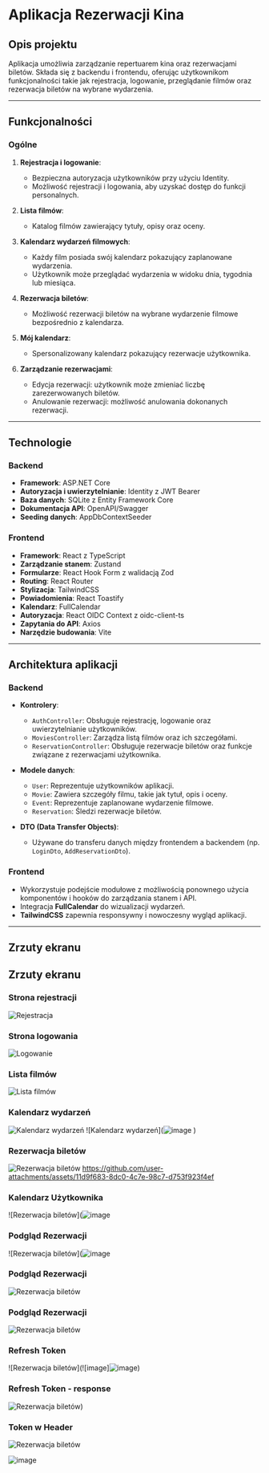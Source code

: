 # Aplikacja Rezerwacji Kina

## Opis projektu

Aplikacja umożliwia zarządzanie repertuarem kina oraz rezerwacjami biletów.
Składa się z backendu i frontendu, oferując użytkownikom funkcjonalności takie jak rejestracja, logowanie, przeglądanie filmów oraz rezerwacja biletów na wybrane wydarzenia.

---

## Funkcjonalności

### Ogólne
1. **Rejestracja i logowanie**:
   - Bezpieczna autoryzacja użytkowników przy użyciu Identity.
   - Możliwość rejestracji i logowania, aby uzyskać dostęp do funkcji personalnych.

2. **Lista filmów**:
   - Katalog filmów zawierający tytuły, opisy oraz oceny.

3. **Kalendarz wydarzeń filmowych**:
   - Każdy film posiada swój kalendarz pokazujący zaplanowane wydarzenia.
   - Użytkownik może przeglądać wydarzenia w widoku dnia, tygodnia lub miesiąca.

4. **Rezerwacja biletów**:
   - Możliwość rezerwacji biletów na wybrane wydarzenie filmowe bezpośrednio z kalendarza.

5. **Mój kalendarz**:
   - Spersonalizowany kalendarz pokazujący rezerwacje użytkownika.

6. **Zarządzanie rezerwacjami**:
   - Edycja rezerwacji: użytkownik może zmieniać liczbę zarezerwowanych biletów.
   - Anulowanie rezerwacji: możliwość anulowania dokonanych rezerwacji.

---

## Technologie

### Backend
- **Framework**: ASP.NET Core
- **Autoryzacja i uwierzytelnianie**: Identity z JWT Bearer
- **Baza danych**: SQLite z Entity Framework Core
- **Dokumentacja API**: OpenAPI/Swagger
- **Seeding danych**: AppDbContextSeeder

### Frontend
- **Framework**: React z TypeScript
- **Zarządzanie stanem**: Zustand
- **Formularze**: React Hook Form z walidacją Zod
- **Routing**: React Router
- **Stylizacja**: TailwindCSS
- **Powiadomienia**: React Toastify
- **Kalendarz**: FullCalendar
- **Autoryzacja**: React OIDC Context z oidc-client-ts
- **Zapytania do API**: Axios
- **Narzędzie budowania**: Vite

---


## Architektura aplikacji

### Backend
- **Kontrolery**:
  - `AuthController`: Obsługuje rejestrację, logowanie oraz uwierzytelnianie użytkowników.
  - `MoviesController`: Zarządza listą filmów oraz ich szczegółami.
  - `ReservationController`: Obsługuje rezerwacje biletów oraz funkcje związane z rezerwacjami użytkownika.
  
- **Modele danych**:
  - `User`: Reprezentuje użytkowników aplikacji.
  - `Movie`: Zawiera szczegóły filmu, takie jak tytuł, opis i oceny.
  - `Event`: Reprezentuje zaplanowane wydarzenie filmowe.
  - `Reservation`: Śledzi rezerwacje biletów.
  
- **DTO (Data Transfer Objects)**:
  - Używane do transferu danych między frontendem a backendem (np. `LoginDto`, `AddReservationDto`).

### Frontend
- Wykorzystuje podejście modułowe z możliwością ponownego użycia komponentów i hooków do zarządzania stanem i API.
- Integracja **FullCalendar** do wizualizacji wydarzeń.
- **TailwindCSS** zapewnia responsywny i nowoczesny wygląd aplikacji.

---

## Zrzuty ekranu
## Zrzuty ekranu

### Strona rejestracji
![Rejestracja](![image](https://github.com/user-attachments/assets/47058756-53db-4d7b-99bf-95539b55705f)
)

### Strona logowania
![Logowanie](![image](https://github.com/user-attachments/assets/f6aa6fc2-70d6-4fe0-89b5-a4b202d29077)
)

### Lista filmów
![Lista filmów](![image](https://github.com/user-attachments/assets/fa51e509-5a8e-41d8-8876-ff6d148c8ba4)
)

### Kalendarz wydarzeń
![Kalendarz wydarzeń](![image](https://github.com/user-attachments/assets/450ee24b-83d5-429f-aaa2-4bc96046eb26)
)
![Kalendarz wydarzeń](![image](![image](https://github.com/user-attachments/assets/79a3689a-a0fd-4d04-8511-d4d536e09cc1)
)
)

### Rezerwacja biletów
![Rezerwacja biletów](![image](https://github.com/user-attachments/assets/11d9f683-8dc0-4c7e-98c7-d753f923f4ef)
)
https://github.com/user-attachments/assets/11d9f683-8dc0-4c7e-98c7-d753f923f4ef

### Kalendarz Użytkownika
![Rezerwacja biletów](![image](![image](https://github.com/user-attachments/assets/208df778-4a88-46ce-ab73-eee28460895b))

### Podgląd Rezerwacji 
![Rezerwacja biletów](![image](![image]![image](https://github.com/user-attachments/assets/3154e1ce-7846-4e45-9761-8f592a5e9690)
)


### Podgląd Rezerwacji 
![Rezerwacja biletów](![image](https://github.com/user-attachments/assets/1d66a521-b13d-47f5-9752-056b7ece8b1e))

### Podgląd Rezerwacji 
![Rezerwacja biletów](![image]![image](https://github.com/user-attachments/assets/1d66a521-b13d-47f5-9752-056b7ece8b1e))

### Refresh Token 
![Rezerwacja biletów](![image]![image](![image](https://github.com/user-attachments/assets/28515128-0ce2-420e-8109-f17e73c7ad15)
))

### Refresh Token - response
![Rezerwacja biletów](![image]![image]![image](https://github.com/user-attachments/assets/b22c8e73-0ff9-486b-a089-7e9dbe2a72df)))

### Token w Header
![Rezerwacja biletów](![image]![image](https://github.com/user-attachments/assets/596fb432-d9d0-4838-be71-93bcc60c7102)
)

![image](https://github.com/user-attachments/assets/596fb432-d9d0-4838-be71-93bcc60c7102)

